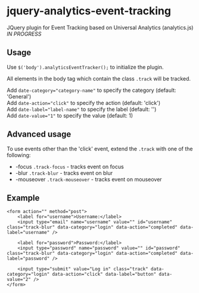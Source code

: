 jquery-analytics-event-tracking
===============================

JQuery plugin for Event Tracking based on Universal Analytics (analytics.js)  
*IN PROGRESS*

Usage
-----

Use `$('body').analyticsEventTracker();` to initialize the plugin. 

All elements in the body tag which contain the class `.track` will be tracked.

Add `date-category="category-name"` to specify the category (default: 'General')  
Add `date-action="click"` to specify the action (default: 'click')  
Add `date-label="label-name"` to specify the label (default: '')  
Add `date-value="1"` to specify the value (default: 1)

Advanced usage
-----

To use events other than the 'click' event, extend the `.track` with one of the following:
* -focus `.track-focus` - tracks event on focus 
* -blur `.track-blur` - tracks event on blur 
* -mouseover `.track-mouseover` - tracks event on mouseover 

Example
-------

    <form action="" method="post">
  	    <label for="username">Username:</label>
        <input type="email" name="username" value="" id="username" class="track-blur" data-category="login" data-action="completed" data-label="username" />

        <label for="password">Password:</label>
        <input type="password" name="password" value="" id="password" class="track-blur" data-category="login" data-action="completed" data-label="password" />

        <input type="submit" value="Log in" class="track" data-category="login" data-action="click" data-label="button" data-value="2" />
    </form>
